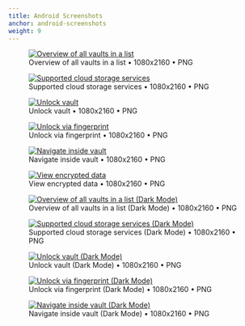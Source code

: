 ```yaml
---
title: Android Screenshots
anchor: android-screenshots
weight: 9
---
```

<div class="flex flex-wrap -mx-3">
  <div class="w-full px-3 md:w-1/2 lg:w-1/4">
    <figure class="rounded shadow bg-white text-center p-2">
      <a href="/presskit/android-screenshot-1.png"><img class="inline-block m-remover lazyload" data-src="/presskit/android-screenshot-1.png" alt="Overview of all vaults in a list"/></a>
      <figcaption>Overview of all vaults in a list • 1080x2160 • PNG</figcaption>
    </figure>
  </div>
  <div class="w-full px-3 md:w-1/2 lg:w-1/4">
    <figure class="rounded shadow bg-white text-center p-2">
      <a href="/presskit/android-screenshot-2.png"><img class="inline-block m-remover lazyload" data-src="/presskit/android-screenshot-2.png" alt="Supported cloud storage services"/></a>
      <figcaption>Supported cloud storage services • 1080x2160 • PNG</figcaption>
    </figure>
  </div>
  <div class="w-full px-3 md:w-1/2 lg:w-1/4">
    <figure class="rounded shadow bg-white text-center p-2">
      <a href="/presskit/android-screenshot-3.png"><img class="inline-block m-remover lazyload" data-src="/presskit/android-screenshot-3.png" alt="Unlock vault"/></a>
      <figcaption>Unlock vault • 1080x2160 • PNG</figcaption>
    </figure>
  </div>
  <div class="w-full px-3 md:w-1/2 lg:w-1/4">
    <figure class="rounded shadow bg-white text-center p-2">
      <a href="/presskit/android-screenshot-4.png"><img class="inline-block m-remover lazyload" data-src="/presskit/android-screenshot-4.png" alt="Unlock via fingerprint"/></a>
      <figcaption>Unlock via fingerprint • 1080x2160 • PNG</figcaption>
    </figure>
  </div>
  <div class="w-full px-3 md:w-1/2 lg:w-1/4">
    <figure class="rounded shadow bg-white text-center p-2">
      <a href="/presskit/android-screenshot-5.png"><img class="inline-block m-remover lazyload" data-src="/presskit/android-screenshot-5.png" alt="Navigate inside vault"/></a>
      <figcaption>Navigate inside vault • 1080x2160 • PNG</figcaption>
    </figure>
  </div>
  <div class="w-full px-3 md:w-1/2 lg:w-1/4">
    <figure class="rounded shadow bg-white text-center p-2">
      <a href="/presskit/android-screenshot-6.png"><img class="inline-block m-remover lazyload" data-src="/presskit/android-screenshot-6.png" alt="View encrypted data"/></a>
      <figcaption>View encrypted data • 1080x2160 • PNG</figcaption>
    </figure>
  </div>
  <div class="w-full px-3 md:w-1/2 lg:w-1/4">
    <figure class="rounded shadow bg-white text-center p-2">
      <a href="/presskit/android-screenshot-7.png"><img class="inline-block m-remover lazyload" data-src="/presskit/android-screenshot-7.png" alt="Overview of all vaults in a list (Dark Mode)"/></a>
      <figcaption>Overview of all vaults in a list (Dark Mode) • 1080x2160 • PNG</figcaption>
    </figure>
  </div>
  <div class="w-full px-3 md:w-1/2 lg:w-1/4">
    <figure class="rounded shadow bg-white text-center p-2">
      <a href="/presskit/android-screenshot-8.png"><img class="inline-block m-remover lazyload" data-src="/presskit/android-screenshot-8.png" alt="Supported cloud storage services (Dark Mode)"/></a>
      <figcaption>Supported cloud storage services (Dark Mode) • 1080x2160 • PNG</figcaption>
    </figure>
  </div>
  <div class="w-full px-3 md:w-1/2 lg:w-1/4">
    <figure class="rounded shadow bg-white text-center p-2">
      <a href="/presskit/android-screenshot-9.png"><img class="inline-block m-remover lazyload" data-src="/presskit/android-screenshot-9.png" alt="Unlock vault (Dark Mode)"/></a>
      <figcaption>Unlock vault (Dark Mode) • 1080x2160 • PNG</figcaption>
    </figure>
  </div>
  <div class="w-full px-3 md:w-1/2 lg:w-1/4">
    <figure class="rounded shadow bg-white text-center p-2">
      <a href="/presskit/android-screenshot-10.png"><img class="inline-block m-remover lazyload" data-src="/presskit/android-screenshot-10.png" alt="Unlock via fingerprint (Dark Mode)"/></a>
      <figcaption>Unlock via fingerprint (Dark Mode) • 1080x2160 • PNG</figcaption>
    </figure>
  </div>
  <div class="w-full px-3 md:w-1/2 lg:w-1/4">
    <figure class="rounded shadow bg-white text-center p-2">
      <a href="/presskit/android-screenshot-11.png"><img class="inline-block m-remover lazyload" data-src="/presskit/android-screenshot-11.png" alt="Navigate inside vault (Dark Mode)"/></a>
      <figcaption>Navigate inside vault (Dark Mode) • 1080x2160 • PNG</figcaption>
    </figure>
  </div>
</div>
